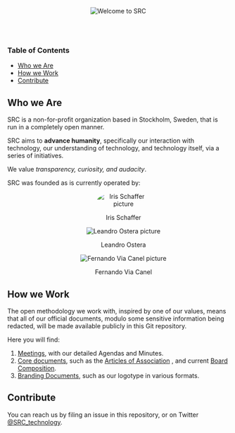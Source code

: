 <br/>
<br/>
<p align="center"> 
  <img
    src="https://github.com/SRC-technology/org/blob/master/brand/src_transparent_500.png?raw=true"
    alt="Welcome to SRC"
  />
</p>
<br/>
<br/>

### Table of Contents

* [Who we Are](#who-we-are)
* [How we Work](#how-we-work)
* [Contribute](#contribute)

## Who we Are 

SRC is a non-for-profit organization based in Stockholm, Sweden, that is run in
a completely open manner.

SRC aims to __advance humanity__, specifically our interaction with technology,
our understanding of technology, and technology itself, via a series of
initiatives.

We value _transparency, curiosity, and audacity_.

SRC was founded as is currently operated by:

<ul style="list-style: none; text-align: center;">
  <li>
    <img
         style="max-width: 120px; border-radius: 100%;"
         src="https://avatars1.githubusercontent.com/u/4313088?s=460&v=4" alt="Iris Schaffer picture" />
    <p> Iris Schaffer </p>
  </li>
   <li>
    <img src="https://avatars3.githubusercontent.com/u/854222?s=460&v=4" alt="Leandro Ostera picture" />
    <p> Leandro Ostera </p>
  </li>
  <li>
    <img src="https://avatars1.githubusercontent.com/u/381614?s=460&v=4" alt="Fernando Via Canel picture" />
    <p> Fernando Via Canel </p>
  </li>
</ul>


## How we Work

The open methodology we work with, inspired by one of our values, means that
all of our official documents, modulo some sensitive information being
redacted, will be made available publicly in this Git repository.

Here you will find:

1. [Meetings](meetings), with our detailed Agendas and Minutes.
2. [Core documents](core), such as the [Articles of
   Association](core/articles-of-association) , and current [Board
   Composition](core/board).
3. [Branding Documents](brand), such as our logotype in various formats.

## Contribute

You can reach us by filing an issue in this repository, or on Twitter
[@SRC_technology](https://twitter.com/SRC_technology).

